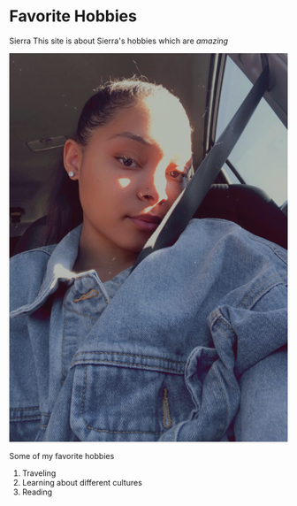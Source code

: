 # Favorite Hobbies
Sierra 
This site is about Sierra's hobbies which are *amazing*

![Some text of what the picture is](Sierra.JPG)

Some of my favorite hobbies 
1. Traveling
2. Learning about different cultures
3. Reading




